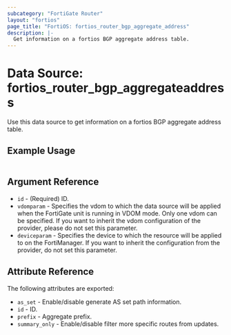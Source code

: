 ```yaml
---
subcategory: "FortiGate Router"
layout: "fortios"
page_title: "FortiOS: fortios_router_bgp_aggregate_address"
description: |-
  Get information on a fortios BGP aggregate address table.
---
```


# Data Source: fortios_router_bgp_aggregateaddress
Use this data source to get information on a fortios BGP aggregate address table.


## Example Usage

```hcl

```

## Argument Reference

* `id` - (Required) ID.
* `vdomparam` - Specifies the vdom to which the data source will be applied when the FortiGate unit is running in VDOM mode. Only one vdom can be specified. If you want to inherit the vdom configuration of the provider, please do not set this parameter.
* `deviceparam` - Specifies the device to which the resource will be applied to on the FortiManager. If you want to inherit the configuration from the provider, do not set this parameter.

## Attribute Reference

The following attributes are exported:

* `as_set` - Enable/disable generate AS set path information.
* `id` - ID.
* `prefix` - Aggregate prefix.
* `summary_only` - Enable/disable filter more specific routes from updates.
